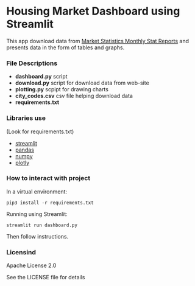 # Housing Market Dashboard using Streamlit

This app download data from [Market Statistics Monthly Stat Reports](https://ccartoday.com/market-statistics/) and presents data in the form of tables and graphs.

### File Descriptions
* __dashboard.py__ script 
* __download.py__ script for download data from web-site
* __plotting.py__ scpipt for drawing charts
* __city_codes.csv__ csv file helping download data
* __requirements.txt__

### Libraries use
(Look for requirements.txt)
  * [streamlit](https://streamlit.io)
  * [pandas](https://github.com/pandas-dev/pandas)
  * [numpy](https://github.com/numpy/numpy)
  * [plotly](https://github.com/plotly/plotly.py)

### How to interact with project
In a virtual environment:

`pip3 install -r requirements.txt`

Running using Streamlit:

`streamlit run dashboard.py`

Then follow instructions.

### Licensind
Apache License 2.0

See the LICENSE file for details
